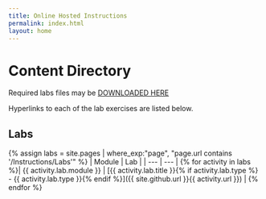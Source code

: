 ```yaml
---
title: Online Hosted Instructions
permalink: index.html
layout: home
---
```


# Content Directory

Required labs files may be [DOWNLOADED HERE](https://github.com/CloudKlass/Azure-Admin/AzureAdministrator-AllFiles.zip)

Hyperlinks to each of the lab exercises are listed below.

## Labs

{% assign labs = site.pages | where_exp:"page", "page.url contains '/Instructions/Labs'" %}
| Module | Lab |
| --- | --- | 
{% for activity in labs  %}| {{ activity.lab.module }} | [{{ activity.lab.title }}{% if activity.lab.type %} - {{ activity.lab.type }}{% endif %}]({{ site.github.url }}{{ activity.url }}) |
{% endfor %}


